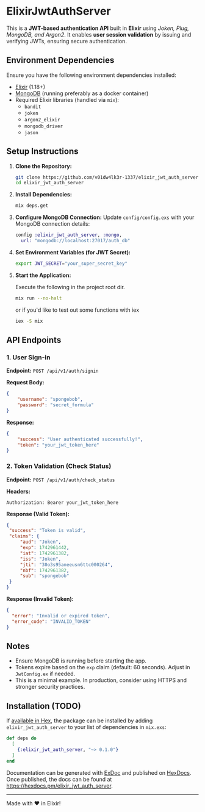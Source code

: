 # ElixirJwtAuthServer

This is a **JWT-based authentication API** built in **Elixir** using *Joken, Plug, MongoDB, and Argon2*. It enables **user session validation** by issuing and verifying JWTs, ensuring secure authentication.

## Environment Dependencies

Ensure you have the following environment dependencies installed:

- [Elixir](https://elixir-lang.org/) (1.18+)
- [MongoDB](https://www.mongodb.com/) (running preferably as a docker container)
- Required Elixir libraries (handled via `mix`):
  - `bandit`
  - `joken`
  - `argon2_elixir`
  - `mongodb_driver`
  - `jason`

## Setup Instructions

1. **Clone the Repository:**
   ```sh
   git clone https://github.com/v01dw4lk3r-1337/elixir_jwt_auth_server.git
   cd elixir_jwt_auth_server
   ```
2. **Install Dependencies:**
   ```sh
   mix deps.get
   ```
3. **Configure MongoDB Connection:**
   Update `config/config.exs` with your MongoDB connection details:
   ```elixir
   config :elixir_jwt_auth_server, :mongo,
     url: "mongodb://localhost:27017/auth_db"
   ```
4. **Set Environment Variables (for JWT Secret):**
   ```sh
   export JWT_SECRET="your_super_secret_key"
   ```
5. **Start the Application:**

    Execute the following in the project root dir.
   ```sh
   mix run --no-halt
   ```
   or if you'd like to test out some functions with iex
   ```sh
   iex -S mix
   ```

## API Endpoints

### 1. User Sign-in
   **Endpoint:** `POST /api/v1/auth/signin`
   
   **Request Body:**
   ```json
   {
       "username": "spongebob",
       "password": "secret_formula"
   }
   ```
   **Response:**
   ```json
   {
       "success": "User authenticated successfully!",
       "token": "your_jwt_token_here"
   }
   ```

### 2. Token Validation (Check Status)
   **Endpoint:** `POST /api/v1/auth/check_status`
   
   **Headers:**
   ```
   Authorization: Bearer your_jwt_token_here
   ```
   **Response (Valid Token):**
   ```json
   {
    "success": "Token is valid",
    "claims": {
        "aud": "Joken",
        "exp": 1742961442,
        "iat": 1742961382,
        "iss": "Joken",
        "jti": "30o3s95aneeusn6ttc000264",
        "nbf": 1742961382,
        "sub": "spongebob"
    }
  }
  ```
  
  **Response (Invalid Token):**
  ```json
  {
    "error": "Invalid or expired token",
    "error_code": "INVALID_TOKEN"
  }
  ```

## Notes
- Ensure MongoDB is running before starting the app.
- Tokens expire based on the `exp` claim (default: 60 seconds). Adjust in `JwtConfig.ex` if needed.
- This is a minimal example. In production, consider using HTTPS and stronger security practices.


## Installation (TODO)

If [available in Hex](https://hex.pm/docs/publish), the package can be installed
by adding `elixir_jwt_auth_server` to your list of dependencies in `mix.exs`:

```elixir
def deps do
  [
    {:elixir_jwt_auth_server, "~> 0.1.0"}
  ]
end
```

Documentation can be generated with [ExDoc](https://github.com/elixir-lang/ex_doc)
and published on [HexDocs](https://hexdocs.pm). Once published, the docs can
be found at <https://hexdocs.pm/elixir_jwt_auth_server>.

---
Made with ❤️ in Elixir!
